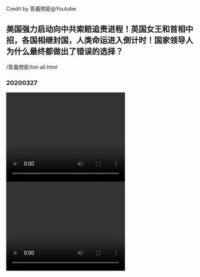 Credit by 答義問密@Youtube
## 美国强力启动向中共索赔追责进程！英国女王和首相中招，各国相继封国，人类命运进入倒计时！国家领导人为什么最终都做出了错误的选择？
/答義問密/list-all.html
### 20200327
<video width="320" height="240" controls>
  <source src="/答義問密/videos/20200327_xWDgbpM0AN0-split-001.mp4" type="video/mp4">
</video>
<video width="320" height="240" controls>
  <source src="/答義問密/videos/20200327_xWDgbpM0AN0-split-002.mp4" type="video/mp4">
</video>
